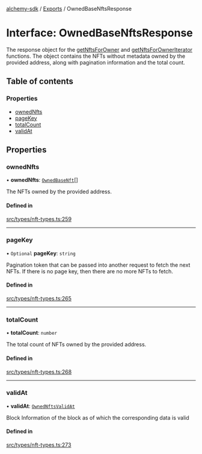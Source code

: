 [alchemy-sdk](../README.md) / [Exports](../modules.md) / OwnedBaseNftsResponse

# Interface: OwnedBaseNftsResponse

The response object for the [getNftsForOwner](../classes/NftNamespace.md#getnftsforowner) and
[getNftsForOwnerIterator](../classes/NftNamespace.md#getnftsforowneriterator) functions. The object contains the NFTs
without metadata owned by the provided address, along with pagination
information and the total count.

## Table of contents

### Properties

- [ownedNfts](OwnedBaseNftsResponse.md#ownednfts)
- [pageKey](OwnedBaseNftsResponse.md#pagekey)
- [totalCount](OwnedBaseNftsResponse.md#totalcount)
- [validAt](OwnedBaseNftsResponse.md#validat)

## Properties

### ownedNfts

• **ownedNfts**: [`OwnedBaseNft`](OwnedBaseNft.md)[]

The NFTs owned by the provided address.

#### Defined in

[src/types/nft-types.ts:259](https://github.com/alchemyplatform/alchemy-sdk-js/blob/1ee40cb2/src/types/nft-types.ts#L259)

___

### pageKey

• `Optional` **pageKey**: `string`

Pagination token that can be passed into another request to fetch the next
NFTs. If there is no page key, then there are no more NFTs to fetch.

#### Defined in

[src/types/nft-types.ts:265](https://github.com/alchemyplatform/alchemy-sdk-js/blob/1ee40cb2/src/types/nft-types.ts#L265)

___

### totalCount

• **totalCount**: `number`

The total count of NFTs owned by the provided address.

#### Defined in

[src/types/nft-types.ts:268](https://github.com/alchemyplatform/alchemy-sdk-js/blob/1ee40cb2/src/types/nft-types.ts#L268)

___

### validAt

• **validAt**: [`OwnedNftsValidAt`](OwnedNftsValidAt.md)

Block Information of the block as of which the corresponding data is valid

#### Defined in

[src/types/nft-types.ts:273](https://github.com/alchemyplatform/alchemy-sdk-js/blob/1ee40cb2/src/types/nft-types.ts#L273)
